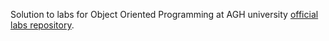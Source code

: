 Solution to labs for Object Oriented Programming at AGH university [official labs repository](https://github.com/Soamid/obiektowe-lab).

